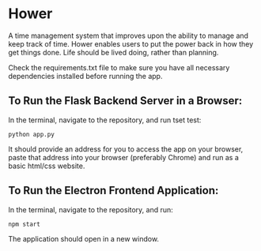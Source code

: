 # Hower
A time management system that improves upon the ability to manage and keep track of time. Hower enables users to put the power back in how they get things done. Life should be lived doing, rather than planning.

Check the requirements.txt file to make sure you have all necessary dependencies installed before running the app.

## To Run the Flask Backend Server in a Browser:

In the terminal, navigate to the repository, and run tset test:

```
python app.py
```

It should provide an address for you to access the app on your browser, paste that address into your browser (preferably Chrome) and run as a basic html/css website.

## To Run the Electron Frontend Application:

In the terminal, navigate to the repository, and run:

```
npm start
```

The application should open in a new window.
